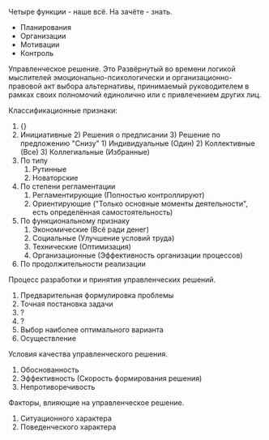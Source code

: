 Четыре функции - наше всё.
На зачёте - знать.
- Планирования
- Организации
- Мотивации
- Контроль

Управленческое решение.
Это
Развёрнутый во времени логикой мыслителей эмоционально-психологически и организационно-правовой акт выбора альтернативы, принимаемый руководителем в рамках своих полномочий единолично или с привлечением других лиц.

Классификационные признаки:
1) {}
2) Инициативные
	2) Решения о предписании
	3) Решение по предложению "Снизу"
		1) Индивидуальные (Один)
		2) Коллективные (Все)
		3) Коллегиальные (Избранные)
3) По типу
	1) Рутинные
	2) Новаторские
4) По степени регламентации
	1) Регламентирующие (Полностью контроллируют)
	2) Ориентирующие ("Только основные моменты деятельности", есть определённая самостоятельность)
5) По функциональному признаку
	1) Экономические (Всё ради денег)
	2) Социальные (Улучшение условий труда)
	3) Технические (Оптимизация)
	4) Организационные (Эффективность организации процессов)
6) По продолжительности реализации

Процесс разработки и принятия управленческих решений.
1) Предварительная формулировка проблемы
2) Точная постановка задачи
3) ?
4) ?
5) Выбор наиболее оптимального варианта
6) Осуществление

Условия качества управленческого решения.
1) Обоснованность
2) Эффективность (Скорость формирования решения)
3) Непротиворечивость

Факторы, влияющие на управленческое решение.
1) Ситуационного характера
2) Поведенческого характера